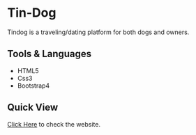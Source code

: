 # Tin-Dog
Tindog is a traveling/dating platform for both dogs and owners.

## Tools & Languages
- HTML5
- Css3
- Bootstrap4

## Quick View
[Click Here](https://dipmitarudra.github.io/Tin-Dog/) to check the website.
